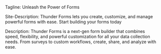 Tagline: Unleash the Power of Forms

Site-Description: Thunder Forms lets you create, customize, and manage powerful forms with ease. Start building your forms today

Description: Thunder Forms is a next-gen form builder that combines speed, flexibility, and powerful customization for all your data collection needs. From surveys to custom workflows, create, share, and analyze with ease.
